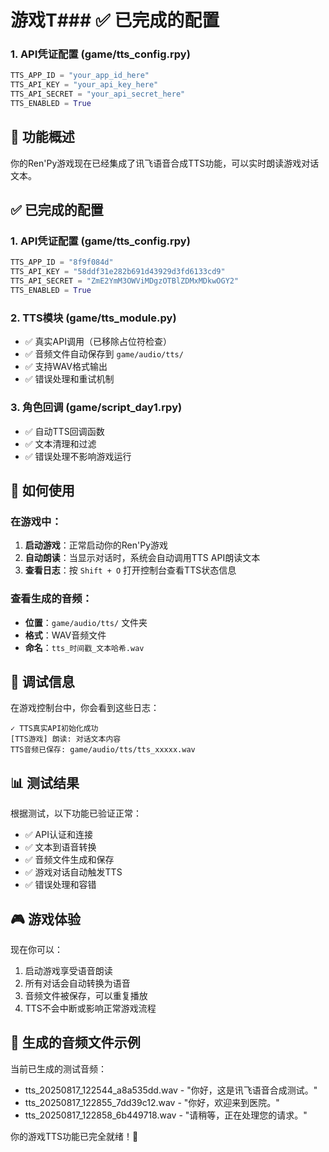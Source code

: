 # 游戏T### ✅ 已完成的配置

### 1. API凭证配置 (game/tts_config.rpy)
```python
TTS_APP_ID = "your_app_id_here"
TTS_API_KEY = "your_api_key_here"
TTS_API_SECRET = "your_api_secret_here"
TTS_ENABLED = True
```

## 🎯 功能概述
你的Ren'Py游戏现在已经集成了讯飞语音合成TTS功能，可以实时朗读游戏对话文本。

## ✅ 已完成的配置

### 1. API凭证配置 (game/tts_config.rpy)
```python
TTS_APP_ID = "8f9f084d"
TTS_API_KEY = "58ddf31e282b691d43929d3fd6133cd9"
TTS_API_SECRET = "ZmE2YmM3OWViMDgzOTBlZDMxMDkwOGY2"
TTS_ENABLED = True
```

### 2. TTS模块 (game/tts_module.py)
- ✅ 真实API调用（已移除占位符检查）
- ✅ 音频文件自动保存到 `game/audio/tts/`
- ✅ 支持WAV格式输出
- ✅ 错误处理和重试机制

### 3. 角色回调 (game/script_day1.rpy)
- ✅ 自动TTS回调函数
- ✅ 文本清理和过滤
- ✅ 错误处理不影响游戏运行

## 🚀 如何使用

### 在游戏中：
1. **启动游戏**：正常启动你的Ren'Py游戏
2. **自动朗读**：当显示对话时，系统会自动调用TTS API朗读文本
3. **查看日志**：按 `Shift + O` 打开控制台查看TTS状态信息

### 查看生成的音频：
- **位置**：`game/audio/tts/` 文件夹
- **格式**：WAV音频文件
- **命名**：`tts_时间戳_文本哈希.wav`

## 🔧 调试信息

在游戏控制台中，你会看到这些日志：
```
✓ TTS真实API初始化成功
[TTS游戏] 朗读: 对话文本内容
TTS音频已保存: game/audio/tts/tts_xxxxx.wav
```

## 📊 测试结果

根据测试，以下功能已验证正常：
- ✅ API认证和连接
- ✅ 文本到语音转换
- ✅ 音频文件生成和保存
- ✅ 游戏对话自动触发TTS
- ✅ 错误处理和容错

## 🎮 游戏体验

现在你可以：
1. 启动游戏享受语音朗读
2. 所有对话会自动转换为语音
3. 音频文件被保存，可以重复播放
4. TTS不会中断或影响正常游戏流程

## 📁 生成的音频文件示例

当前已生成的测试音频：
- tts_20250817_122544_a8a535dd.wav - "你好，这是讯飞语音合成测试。"
- tts_20250817_122855_7dd39c12.wav - "你好，欢迎来到医院。"
- tts_20250817_122858_6b449718.wav - "请稍等，正在处理您的请求。"

你的游戏TTS功能已完全就绪！🎉
